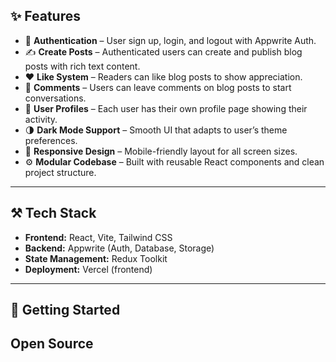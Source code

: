 ## ✨ Features

- 🔐 **Authentication** – User sign up, login, and logout with Appwrite Auth.
- ✍️ **Create Posts** – Authenticated users can create and publish blog posts with rich text content.
- ❤️ **Like System** – Readers can like blog posts to show appreciation.
- 💬 **Comments** – Users can leave comments on blog posts to start conversations.
- 👤 **User Profiles** – Each user has their own profile page showing their activity.
- 🌗 **Dark Mode Support** – Smooth UI that adapts to user’s theme preferences.
- 📱 **Responsive Design** – Mobile-friendly layout for all screen sizes.
- ⚙️ **Modular Codebase** – Built with reusable React components and clean project structure.

---

## ⚒️ Tech Stack

- **Frontend:** React, Vite, Tailwind CSS
- **Backend:** Appwrite (Auth, Database, Storage)
- **State Management:** Redux Toolkit
- **Deployment:** Vercel (frontend)

---

## 🚀 Getting Started

## Open Source
